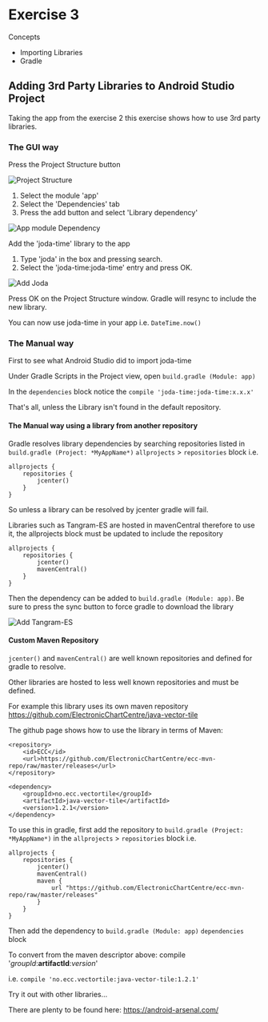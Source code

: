 # Exercise 3

Concepts
- Importing Libraries
- Gradle 

## Adding 3rd Party Libraries to Android Studio Project

Taking the app from the exercise 2 this exercise shows how to use 3rd party libraries.

### The GUI way

Press the Project Structure button

![Project Structure](/resources/images/as-project-structure.png)

1. Select the module 'app'
2. Select the 'Dependencies' tab
3. Press the add button and select 'Library dependency'

![App module Dependency](/resources/images/as-module-dependencies.png)

Add the 'joda-time' library to the app 

1. Type 'joda' in the box and pressing search.
2. Select the 'joda-time:joda-time' entry and press OK.

![Add Joda](/resources/images/as-add-joda.png)

Press OK on the Project Structure window. Gradle will resync to include the new library.

You can now use joda-time in your app i.e. `DateTime.now()`

### The Manual way

First to see what Android Studio did to import joda-time

Under Gradle Scripts in the Project view, open `build.gradle (Module: app)`

In the `dependencies` block notice the `compile 'joda-time:joda-time:x.x.x'`

That's all, unless the Library isn't found in the default repository.

#### The Manual way using a library from another repository

Gradle resolves library dependencies by searching repositories listed in `build.gradle (Project: *MyAppName*)` `allprojects` > `repositories` block i.e.

```
allprojects {
    repositories {
        jcenter()
    }
}
```

So unless a library can be resolved by jcenter gradle will fail. 

Libraries such as Tangram-ES are hosted in mavenCentral therefore to use it, the allprojects block must be updated to include the repository

```
allprojects {
    repositories {
        jcenter()
        mavenCentral()
    }
}
```

Then the dependency can be added to `build.gradle (Module: app)`. Be sure to press the sync button to force gradle to download the library

![Add Tangram-ES](/resources/images/as-gradle-sync.png)

#### Custom Maven Repository

`jcenter()` and `mavenCentral()` are well known repositories and defined for gradle to resolve.

Other libraries are hosted to less well known repositories and must be defined.

For example this library uses its own maven repository https://github.com/ElectronicChartCentre/java-vector-tile

The github page shows how to use the library in terms of Maven:

```
<repository>
    <id>ECC</id>
    <url>https://github.com/ElectronicChartCentre/ecc-mvn-repo/raw/master/releases</url>
</repository>

<dependency>
    <groupId>no.ecc.vectortile</groupId>
    <artifactId>java-vector-tile</artifactId>
    <version>1.2.1</version>
</dependency>
```

To use this in gradle, first add the repository to `build.gradle (Project: *MyAppName*)` in the `allprojects` > `repositories` block  i.e.

```
allprojects {
    repositories {
        jcenter()
        mavenCentral()
        maven {
            url "https://github.com/ElectronicChartCentre/ecc-mvn-repo/raw/master/releases"
        }
    }
}
```

Then add the dependency to `build.gradle (Module: app)` `dependencies` block

To convert from the maven descriptor above: 
compile '_groupId_:__artifactId__:_version_' 

i.e. `compile 'no.ecc.vectortile:java-vector-tile:1.2.1'`

Try it out with other libraries...

There are plenty to be found here: https://android-arsenal.com/
